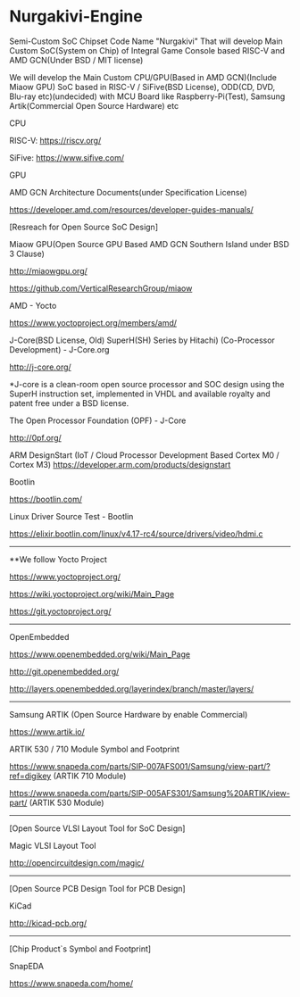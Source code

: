 # Nurgakivi-Engine
Semi-Custom SoC Chipset Code Name "Nurgakivi"
That will develop Main Custom SoC(System on Chip) of Integral Game Console based RISC-V and AMD GCN(Under BSD / MIT license)

We will develop the Main Custom CPU/GPU(Based in AMD GCN)(Include Miaow GPU) SoC based in RISC-V / SiFive(BSD License), ODD(CD, DVD, Blu-ray etc)(undecided) with MCU Board like Raspberry-Pi(Test), Samsung Artik(Commercial Open Source Hardware) etc

CPU

RISC-V: https://riscv.org/

SiFive: https://www.sifive.com/

GPU

AMD GCN Architecture Documents(under Specification License)

https://developer.amd.com/resources/developer-guides-manuals/

[Resreach for Open Source SoC Design]

Miaow GPU(Open Source GPU Based AMD GCN Southern Island under BSD 3 Clause)

http://miaowgpu.org/

https://github.com/VerticalResearchGroup/miaow

AMD - Yocto

https://www.yoctoproject.org/members/amd/

J-Core(BSD License, Old) SuperH(SH) Series by Hitachi) (Co-Processor Development) - J-Core.org

http://j-core.org/

*J-core is a clean-room open source processor and SOC design using the SuperH instruction set, implemented in VHDL and available royalty and patent free under a BSD license.

The Open Processor Foundation (OPF) - J-Core

http://0pf.org/

ARM DesignStart (IoT / Cloud Processor Development Based Cortex M0 / Cortex M3)
https://developer.arm.com/products/designstart

Bootlin

https://bootlin.com/

Linux Driver Source Test - Bootlin

https://elixir.bootlin.com/linux/v4.17-rc4/source/drivers/video/hdmi.c

----------------------------------------------

**We follow Yocto Project

https://www.yoctoproject.org/

https://wiki.yoctoproject.org/wiki/Main_Page

https://git.yoctoproject.org/

----------------------------------------
OpenEmbedded

https://www.openembedded.org/wiki/Main_Page

http://git.openembedded.org/

http://layers.openembedded.org/layerindex/branch/master/layers/

----------------------------------------
Samsung ARTIK (Open Source Hardware by enable Commercial)

https://www.artik.io/

ARTIK 530 / 710 Module Symbol and Footprint

https://www.snapeda.com/parts/SIP-007AFS001/Samsung/view-part/?ref=digikey (ARTIK 710 Module)

https://www.snapeda.com/parts/SIP-005AFS301/Samsung%20ARTIK/view-part/ (ARTIK 530 Module)

----------------------------------------

[Open Source VLSI Layout Tool for SoC Design]

Magic VLSI Layout Tool

http://opencircuitdesign.com/magic/

--------------------------------------

[Open Source PCB Design Tool for PCB Design]

KiCad

http://kicad-pcb.org/

--------------------------------------

[Chip Product`s Symbol and Footprint]

SnapEDA

https://www.snapeda.com/home/




